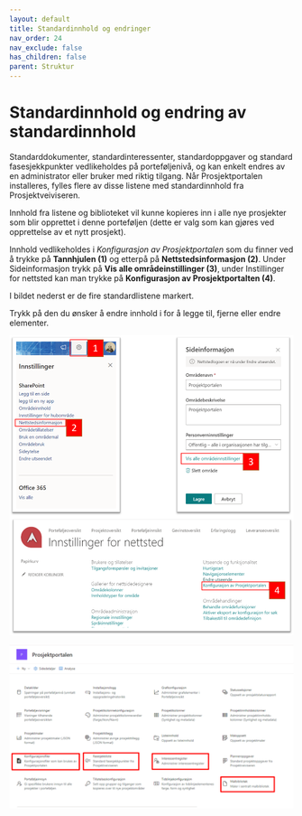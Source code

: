 ```yaml
---
layout: default
title: Standardinnhold og endringer
nav_order: 24
nav_exclude: false
has_children: false
parent: Struktur
---
```


# Standardinnhold og endring av standardinnhold

Standarddokumenter, standardinteressenter, standardoppgaver og standard fasesjekkpunkter vedlikeholdes på porteføljenivå, og kan enkelt endres av en administrator eller bruker med riktig tilgang. Når Prosjektportalen installeres, fylles flere av disse listene med standardinnhold fra Prosjektveiviseren.

Innhold fra listene og biblioteket vil kunne kopieres inn i alle nye prosjekter som blir opprettet i denne porteføljen (dette er valg som kan gjøres ved opprettelse av et nytt prosjekt).

Innhold vedlikeholdes i *Konfigurasjon av Prosjektportalen* som du finner ved å trykke på **Tannhjulen (1)** og etterpå på **Nettstedsinformasjon (2)**. Under Sideinformasjon trykk på **Vis alle områdeinstillinger (3)**, under Instillinger for nettsted kan man trykke på **Konfigurasjon av Prosjektportalten (4)**.

I bildet nederst er de fire standardlistene markert.

Trykk på den du ønsker å endre innhold i for å legge til, fjerne eller endre elementer.

![](./media/konfigurasjon.png)

![](./media/KonfigProsjektportalen.png)
